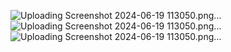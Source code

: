 
![Uploading Screenshot 2024-06-19 113050.png…]()
![Uploading Screenshot 2024-06-19 113050.png…]()
![Uploading Screenshot 2024-06-19 113050.png…]()
